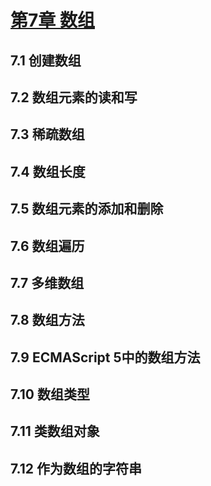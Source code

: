 # [第7章 数组](https://github.com/qianjilou/mybookshelf/tree/master/jsguide)
##  7.1 创建数组  
##  7.2 数组元素的读和写  
##  7.3 稀疏数组  
##  7.4 数组长度  
##  7.5 数组元素的添加和删除  
##  7.6 数组遍历  
##  7.7 多维数组  
##  7.8 数组方法  
##  7.9 ECMAScript 5中的数组方法  
##  7.10 数组类型  
##  7.11 类数组对象  
##  7.12 作为数组的字符串 